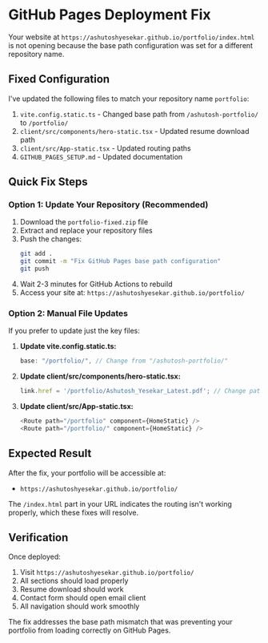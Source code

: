 # GitHub Pages Deployment Fix

Your website at `https://ashutoshyesekar.github.io/portfolio/index.html` is not opening because the base path configuration was set for a different repository name.

## Fixed Configuration

I've updated the following files to match your repository name `portfolio`:

1. `vite.config.static.ts` - Changed base path from `/ashutosh-portfolio/` to `/portfolio/`
2. `client/src/components/hero-static.tsx` - Updated resume download path
3. `client/src/App-static.tsx` - Updated routing paths
4. `GITHUB_PAGES_SETUP.md` - Updated documentation

## Quick Fix Steps

### Option 1: Update Your Repository (Recommended)

1. Download the `portfolio-fixed.zip` file
2. Extract and replace your repository files
3. Push the changes:
   ```bash
   git add .
   git commit -m "Fix GitHub Pages base path configuration"
   git push
   ```
4. Wait 2-3 minutes for GitHub Actions to rebuild
5. Access your site at: `https://ashutoshyesekar.github.io/portfolio/`

### Option 2: Manual File Updates

If you prefer to update just the key files:

1. **Update vite.config.static.ts:**
   ```typescript
   base: "/portfolio/", // Change from "/ashutosh-portfolio/"
   ```

2. **Update client/src/components/hero-static.tsx:**
   ```typescript
   link.href = '/portfolio/Ashutosh_Yesekar_Latest.pdf'; // Change path
   ```

3. **Update client/src/App-static.tsx:**
   ```typescript
   <Route path="/portfolio" component={HomeStatic} />
   <Route path="/portfolio/" component={HomeStatic} />
   ```

## Expected Result

After the fix, your portfolio will be accessible at:
- `https://ashutoshyesekar.github.io/portfolio/`

The `/index.html` part in your URL indicates the routing isn't working properly, which these fixes will resolve.

## Verification

Once deployed:
1. Visit `https://ashutoshyesekar.github.io/portfolio/`
2. All sections should load properly
3. Resume download should work
4. Contact form should open email client
5. All navigation should work smoothly

The fix addresses the base path mismatch that was preventing your portfolio from loading correctly on GitHub Pages.
